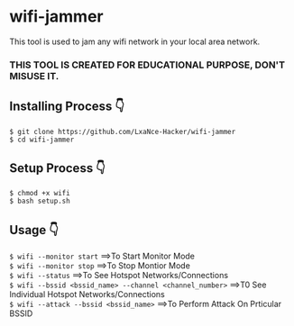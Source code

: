 # wifi-jammer
This tool is used to jam any wifi network in your local area network.
### THIS TOOL IS CREATED FOR EDUCATIONAL PURPOSE, DON'T MISUSE IT.
## Installing Process 👇
```$ git clone https://github.com/LxaNce-Hacker/wifi-jammer```<br>
```$ cd wifi-jammer```<br>
## Setup Process 👇
```$ chmod +x wifi```<br>
```$ bash setup.sh```<br>
## Usage 👇
```$ wifi --monitor start``` ==>To Start Monitor Mode <br>
```$ wifi --monitor stop```  ==>To Stop Montior Mode <br>
```$ wifi --status```        ==>To See Hotspot Networks/Connections <br>
```$ wifi --bssid <bssid_name> --channel <channel_number>``` ==>T0 See Individual Hotspot Networks/Connections <br>
```$ wifi --attack --bssid <bssid_name>``` ==>To Perform Attack On Prticular BSSID <br>
